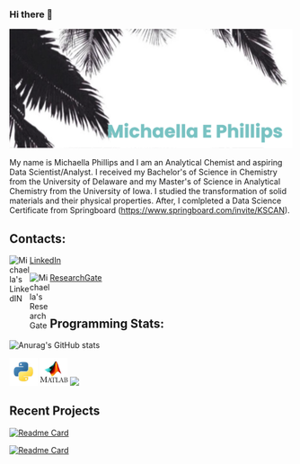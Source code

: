 ### Hi there 👋

<!--
**michaellaephillips/michaellaephillips** is a ✨ _special_ ✨ repository because its `README.md` (this file) appears on your GitHub profile.

Here are some ideas to get you started:

- 🔭 I’m currently working on ...
- 🌱 I’m currently learning ...
- 👯 I’m looking to collaborate on ...
- 🤔 I’m looking for help with ...
- 💬 Ask me about ...
- 📫 How to reach me: ...
- 😄 Pronouns: ...
- ⚡ Fun fact: ...
-->
<img src="https://raw.githubusercontent.com/michaellaephillips/michaellaephillips/master/banner.png">


My name is Michaella Phillips and I am an Analytical Chemist and aspiring Data Scientist/Analyst. I received my Bachelor's of Science in Chemistry from the University of Delaware and my Master's of Science in Analytical Chemistry from the University of Iowa. I studied the transformation of solid materials and their physical properties. After, I comlpleted a Data Science Certificate from Springboard (https://www.springboard.com/invite/KSCAN). 

## Contacts:

<img align="left" alt="Michaella's LinkedIN" width="36px" src="https://image.flaticon.com/icons/png/512/1409/1409945.png"/> <a href="https://www.linkedin.com/in/michaellaerinraglione/">LinkedIn</a><br>

<img align="left" alt="Michaella's ResearchGate" width="36px" src="https://cdn.icon-icons.com/icons2/2108/PNG/512/researchgate_icon_130843.png"/> <a href="https://www.researchgate.net/profile/Michaella-Raglione">ResearchGate</a><br>

<br>

## Programming Stats: 

![Anurag's GitHub stats](https://github-readme-stats.vercel.app/api?username=michaellaephillips&show_icons=true&theme=tokyonight&count_private=true&show_icons=true)

<code><img height="50" src="https://raw.githubusercontent.com/github/explore/80688e429a7d4ef2fca1e82350fe8e3517d3494d/topics/python/python.png"></code>
<code><img height="50" src="https://raw.githubusercontent.com/github/explore/80688e429a7d4ef2fca1e82350fe8e3517d3494d/topics/matlab/matlab.png"></code>
<code><img height="50" src="https://upload.wikimedia.org/wikipedia/commons/3/38/Jupyter_logo.svg"></code>
<br>
## Recent Projects
[![Readme Card](https://github-readme-stats.vercel.app/api/pin/?username=michaellaephillips&repo=ImageDetectionForPlantDisease&theme=tokyonight)](https://github.com/michaellaephillips/ImageDetectionForPlantDisease)

[![Readme Card](https://github-readme-stats.vercel.app/api/pin/?username=michaellaephillips&repo=THzProject&theme=tokyonight)](https://github.com/michaellaephillips/THzProject)
